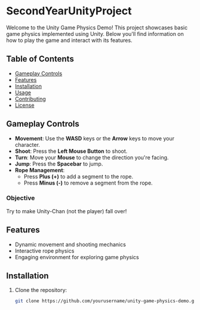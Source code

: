 # SecondYearUnityProject

Welcome to the Unity Game Physics Demo! This project showcases basic game physics implemented using Unity. Below you'll find information on how to play the game and interact with its features.

## Table of Contents

- [Gameplay Controls](#gameplay-controls)
- [Features](#features)
- [Installation](#installation)
- [Usage](#usage)
- [Contributing](#contributing)
- [License](#license)

## Gameplay Controls

- **Movement**: Use the **WASD** keys or the **Arrow** keys to move your character.
- **Shoot**: Press the **Left Mouse Button** to shoot.
- **Turn**: Move your **Mouse** to change the direction you're facing.
- **Jump**: Press the **Spacebar** to jump.
- **Rope Management**:
  - Press **Plus (+)** to add a segment to the rope.
  - Press **Minus (-)** to remove a segment from the rope.

### Objective

Try to make Unity-Chan (not the player) fall over!

## Features

- Dynamic movement and shooting mechanics
- Interactive rope physics
- Engaging environment for exploring game physics

## Installation

1. Clone the repository:
   ```bash
   git clone https://github.com/yourusername/unity-game-physics-demo.git
